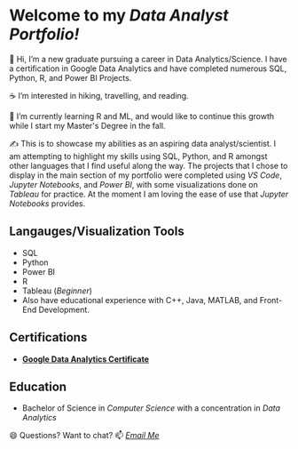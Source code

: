 # Welcome to my *Data Analyst Portfolio!*

👋 Hi, I’m a new graduate pursuing a career in Data Analytics/Science. I have a certification in Google Data Analytics and have completed numerous SQL, Python, R, and Power BI Projects.

☕ I’m interested in hiking, travelling, and reading.

🌱 I’m currently learning R and ML, and would like to continue this growth while I start my Master's Degree in the fall.

<!---
bdavidson16/bdavidson16 is a ✨ special ✨ repository because its `README.md` (this file) appears on your GitHub profile.
You can click the Preview link to take a look at your changes.
--->

✍️ This is to showcase my abilities as an aspiring data analyst/scientist. I am attempting to highlight my skills using SQL, Python, and R amongst other languages that I find useful along the way. The projects that I chose to display in the main section of my portfolio were completed using *VS Code*, *Jupyter Notebooks*, and *Power BI*, with some visualizations done on *Tableau* for practice. At the moment I am loving the ease of use that *Jupyter Notebooks* provides.

## Langauges/Visualization Tools

  - SQL
  - Python
  - Power BI
  - R
  - Tableau (*Beginner*)
  - Also have educational experience with C++, Java, MATLAB, and Front-End Development.

## Certifications

  - **[Google Data Analytics Certificate](https://github.com/user-attachments/files/19200487/Coursera.XMI1DZCNZCTY.pdf)**

## Education
 
  - Bachelor of Science in *Computer Science* with a concentration in *Data Analytics*


😄 Questions? Want to chat? 📫 *<a href="mailto:bailey.davidson@snhu.edu">Email Me</a>*


